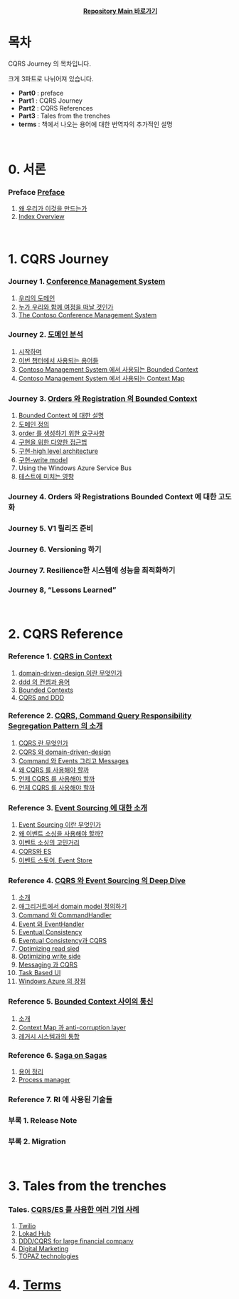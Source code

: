 <div align="center">

#### [Repository Main 바로가기](https://github.com/dhslrl321/cqrs-journey-guide-korean/)

</div>

# 목차

CQRS Journey 의 목차입니다.

크게 3파트로 나뉘어져 있습니다.

- **Part0** : preface
- **Part1** : CQRS Journey
- **Part2** : CQRS References
- **Part3** : Tales from the trenches
- **terms** : 책에서 나오는 용어에 대한 번역자의 추가적인 설명

<br />

# 0. 서론

### **Preface** [Preface](https://github.com/dhslrl321/cqrs-journey-guide-korean/tree/master/part00-preface)

1. [왜 우리가 이것을 만드는가](https://github.com/dhslrl321/cqrs-journey-guide-korean/blob/master/part00-preface/01.왜%20우리는%20이것을%20만들게%20되었는가.md)
2. [Index Overview](https://github.com/dhslrl321/cqrs-journey-guide-korean/blob/master/part00-preface/02.Index%20Overview.md)

<br />

# 1. CQRS Journey

### **Journey 1.** [Conference Management System](https://github.com/dhslrl321/cqrs-journey-guide-korean/tree/master/part01-journey/journey01)

1. [우리의 도메인](https://github.com/dhslrl321/cqrs-journey-guide-korean/blob/master/part01-journey/journey01/01.우리의%20도메인.md)
2. [누가 우리와 함께 여정을 떠날 것인가](https://github.com/dhslrl321/cqrs-journey-guide-korean/blob/master/part01-journey/journey01/02.누가%20우리와%20함께%20여정을%20떠날%20것인가.md)
3. [The Contoso Conference Management System](https://github.com/dhslrl321/cqrs-journey-guide-korean/blob/master/part01-journey/journey01/03.The%20Contoso%20Conference%20Management%20System.md)

### **Journey 2.** [도메인 분석](https://github.com/dhslrl321/cqrs-journey-guide-korean/tree/master/part01-journey/journey02)

1. [시작하며](https://github.com/dhslrl321/cqrs-journey-guide-korean/blob/master/part01-journey/journey02/00.%20시작하며.md)
2. [이번 챕터에서 사용되는 용어들](https://github.com/dhslrl321/cqrs-journey-guide-korean/blob/master/part01-journey/journey02/01.%20이번%20챕터에서%20사용되는%20정의들.md)
3. [Contoso Management System 에서 사용되는 Bounded Context](https://github.com/dhslrl321/cqrs-journey-guide-korean/blob/master/part01-journey/journey02/02.%20Contoso%20에서%20사용되는%20Bounded%20Context.md)
4. [Contoso Management System 에서 사용되는 Context Map](https://github.com/dhslrl321/cqrs-journey-guide-korean/blob/master/part01-journey/journey02/03.%20Context%20Map.md)

### **Journey 3.** [Orders 와 Registration 의 Bounded Context](https://github.com/dhslrl321/cqrs-journey-guide-korean/tree/master/part01-journey/journey03)

1. [Bounded Context 에 대한 설명](https://github.com/dhslrl321/cqrs-journey-guide-korean/blob/master/part01-journey/journey03/01.%20Bounded%20Context%20에%20대한%20설명.md)
2. [도메인 정의](https://github.com/dhslrl321/cqrs-journey-guide-korean/blob/master/part01-journey/journey03/02.%20도메인%20정의.md)
3. [order 를 생성하기 위한 요구사항](https://github.com/dhslrl321/cqrs-journey-guide-korean/blob/master/part01-journey/journey03/03.%20order%20을%20생성하기%20위한%20요구사항.md)
4. [구현을 위한 다양한 접근법](https://github.com/dhslrl321/cqrs-journey-guide-korean/blob/master/part01-journey/journey03/04.%20구현을%20위한%20다양한%20접근법.md)
5. [구현-high level architecture](https://github.com/dhslrl321/cqrs-journey-guide-korean/blob/master/part01-journey/journey03/05.%20구현%20-%20high%20level%20architecture.md)
6. [구현-write model](https://github.com/dhslrl321/cqrs-journey-guide-korean/blob/master/part01-journey/journey03/06.%20구현%20-%20write%20model.md)
7. Using the Windows Azure Service Bus
8. [테스트에 미치는 영향](https://github.com/dhslrl321/cqrs-journey-guide-korean/blob/master/part01-journey/journey03/08.%20테스트에%20미치는%20영향.md)

### **Journey 4.** Orders 와 Registrations Bounded Context 에 대한 고도화

### **Journey 5.** V1 릴리즈 준비

### **Journey 6.** Versioning 하기

### **Journey 7.** Resilience한 시스템에 성능을 최적화하기

### **Journey 8,** “Lessons Learned”

<br />

# 2. CQRS Reference

### **Reference 1.** [CQRS in Context](https://github.com/dhslrl321/cqrs-journey-guide-korean/tree/master/part02-references/reference01)

1. [domain-driven-design 이란 무엇인가](https://github.com/dhslrl321/cqrs-journey-guide-korean/blob/master/part02-references/reference01/01.%20domain-driven-design%20이란%20무엇인가.md)
2. [ddd 의 컨셉과 용어](https://github.com/dhslrl321/cqrs-journey-guide-korean/blob/master/part02-references/reference01/02.%20ddd%20의%20컨셉과%20용어%20.md)
3. [Bounded Contexts](https://github.com/dhslrl321/cqrs-journey-guide-korean/blob/master/part02-references/reference01/03.%20Bounded%20Contexts.md)
4. [CQRS and DDD](https://github.com/dhslrl321/cqrs-journey-guide-korean/blob/master/part02-references/reference01/04.%20CQRS%20and%20DDD.md)

### **Reference 2.** [CQRS, Command Query Responsibility Segregation Pattern 의 소개](https://github.com/dhslrl321/cqrs-journey-guide-korean/tree/master/part02-references/reference02)

1. [CQRS 란 무엇인가](https://github.com/dhslrl321/cqrs-journey-guide-korean/blob/master/part02-references/reference02/01.%20CQRS%20가%20무엇인가.md)
2. [CQRS 와 domain-driven-design](https://github.com/dhslrl321/cqrs-journey-guide-korean/blob/master/part02-references/reference02/02.%20CQRS%20와%20domain-driven-design.md)
3. [Command 와 Events 그리고 Messages](https://github.com/dhslrl321/cqrs-journey-guide-korean/blob/master/part02-references/reference02/03.%20command%20와%20events%20그리고%20messages.md)
4. [왜 CQRS 를 사용해야 할까](https://github.com/dhslrl321/cqrs-journey-guide-korean/blob/master/part02-references/reference02/04.%20왜%20CQRS%20를%20사용해야%20할까.md)
5. [언제 CQRS 를 사용해야 할까](https://github.com/dhslrl321/cqrs-journey-guide-korean/blob/master/part02-references/reference02/05.%20언제%20CQRS%20를%20사용해야할까.md)
6. [언제 CQRS 를 사용해야 할까](https://github.com/dhslrl321/cqrs-journey-guide-korean/blob/master/part02-references/reference02/06.%20언제%20CQRS%20를%20사용하지%20말아야%20할까.md)

### **Reference 3.** [Event Sourcing 에 대한 소개](https://github.com/dhslrl321/cqrs-journey-guide-korean/tree/master/part02-references/reference03)

1. [Event Sourcing 이란 무엇인가](https://github.com/dhslrl321/cqrs-journey-guide-korean/blob/master/part02-references/reference03/01.%20Event%20Sourcing%20이란%20무엇인가.md)
2. [왜 이벤트 소싱을 사용해야 할까?](https://github.com/dhslrl321/cqrs-journey-guide-korean/blob/master/part02-references/reference03/02.%20Why%20should%20I%20use%20event%20sourcing.md)
3. [이벤트 소싱의 고민거리](https://github.com/dhslrl321/cqrs-journey-guide-korean/blob/master/part02-references/reference03/03.%20Event%20Sourcing%20concerns.md)
4. [CQRS와 ES](https://github.com/dhslrl321/cqrs-journey-guide-korean/blob/master/part02-references/reference03/04.%20CQRS%20%EC%99%80%20ES.md)
5. [이벤트 스토어, Event Store](https://github.com/dhslrl321/cqrs-journey-guide-korean/blob/master/part02-references/reference03/05.%20Event%20Store.md)

### **Reference 4.** [CQRS 와 Event Sourcing 의 Deep Dive](https://github.com/dhslrl321/cqrs-journey-guide-korean/tree/master/part02-references/reference04)

1. [소개](https://github.com/dhslrl321/cqrs-journey-guide-korean/blob/master/part02-references/reference04/01.%20Introduction.md)
2. [애그리거트에서 domain model 정의하기](https://github.com/dhslrl321/cqrs-journey-guide-korean/blob/master/part02-references/reference04/02.%20defining%20aggregates%20in%20the%20domain%20model.md)
3. [Command 와 CommandHandler](https://github.com/dhslrl321/cqrs-journey-guide-korean/blob/master/part02-references/reference04/03.%20Command%20와%20command%20handlers.md)
4. [Event 와 EventHandler](https://github.com/dhslrl321/cqrs-journey-guide-korean/blob/master/part02-references/reference04/04.%20Event%20와%20Event%20handlers.md)
5. [Eventual Consistency](https://github.com/dhslrl321/cqrs-journey-guide-korean/blob/master/part02-references/reference04/05.%20Eventual%20Consistency.md)
6. [Eventual Consistency과 CQRS](https://github.com/dhslrl321/cqrs-journey-guide-korean/blob/master/part02-references/reference04/06.%20최종적%20일관성과%20CQRS.md)
7. [Optimizing read sied](https://github.com/dhslrl321/cqrs-journey-guide-korean/blob/master/part02-references/reference04/07.%20Optimizing%20the%20read-side.md)
8. [Optimizing write side](https://github.com/dhslrl321/cqrs-journey-guide-korean/blob/master/part02-references/reference04/08.%20Optimizing%20the%20write%20side.md)
9. [Messaging 과 CQRS](https://github.com/dhslrl321/cqrs-journey-guide-korean/blob/master/part02-references/reference04/09.%20Messaging%20과%20CQRS.md)
10. [Task Based UI](https://github.com/dhslrl321/cqrs-journey-guide-korean/blob/master/part02-references/reference04/10.%20Task%20Based%20UI.md)
11. [Windows Azure 의 장점](https://github.com/dhslrl321/cqrs-journey-guide-korean/blob/master/part02-references/reference04/11.%20Windows%20Azure%20의%20장점.md)

### **Reference 5.** [Bounded Context 사이의 통신](https://github.com/dhslrl321/cqrs-journey-guide-korean/tree/master/part02-references/reference05)

1. [소개](https://github.com/dhslrl321/cqrs-journey-guide-korean/blob/master/part02-references/reference05/01.%20Introduction.md)
2. [Context Map 과 anti-corruption layer](https://github.com/dhslrl321/cqrs-journey-guide-korean/blob/master/part02-references/reference05/02.%20Context%20Map%20과%20anti-corruption%20layer.md)
3. [레거시 시스템과의 통합](https://github.com/dhslrl321/cqrs-journey-guide-korean/blob/master/part02-references/reference05/03.%20레거시%20시스템과의%20통합.md)

### **Reference 6.** [Saga on Sagas](https://github.com/dhslrl321/cqrs-journey-guide-korean/tree/master/part02-references/reference06)

1. [용어 정리](https://github.com/dhslrl321/cqrs-journey-guide-korean/blob/master/part02-references/reference06/01.%20용어%20정리.md)
2. [Process manager](https://github.com/dhslrl321/cqrs-journey-guide-korean/blob/master/part02-references/reference06/02.%20Process%20manager.md)

### **Reference 7.** RI 에 사용된 기술들

### **부록 1.** Release Note

### **부록 2.** Migration

<br />

# 3. Tales from the trenches

### Tales. [CQRS/ES 를 사용한 여러 기업 사례](https://github.com/dhslrl321/cqrs-journey-guide-korean/tree/master/part03-tale)

1. [Twilio](https://github.com/dhslrl321/cqrs-journey-guide-korean/blob/master/part03-tale/01.%20twilio.md)
2. [Lokad Hub](https://github.com/dhslrl321/cqrs-journey-guide-korean/blob/master/part03-tale/02.%20lokad%20hub.md)
3. [DDD/CQRS for large financial company](https://github.com/dhslrl321/cqrs-journey-guide-korean/blob/master/part03-tale/03.%20ddd%20cqrs%20for%20large%20financial%20company.md)
4. [Digital Marketing](https://github.com/dhslrl321/cqrs-journey-guide-korean/blob/master/part03-tale/04.%20digital%20marketing.md)
5. [TOPAZ technologies](https://github.com/dhslrl321/cqrs-journey-guide-korean/blob/master/part03-tale/05.%20TOPAZ%20technologies.md)

# 4. [Terms](https://github.com/dhslrl321/cqrs-journey-guide-korean/tree/master/terms)
